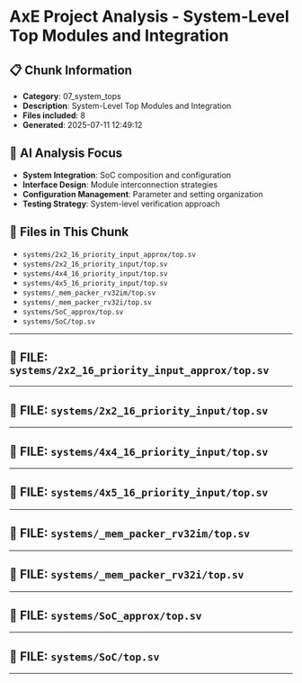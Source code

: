 # AxE Project Analysis - System-Level Top Modules and Integration

## 📋 Chunk Information
- **Category**: 07_system_tops
- **Description**: System-Level Top Modules and Integration
- **Files included**: 8
- **Generated**: 2025-07-11 12:49:12

## 🎯 AI Analysis Focus

- **System Integration**: SoC composition and configuration
- **Interface Design**: Module interconnection strategies
- **Configuration Management**: Parameter and setting organization
- **Testing Strategy**: System-level verification approach

## 📁 Files in This Chunk

- `systems/2x2_16_priority_input_approx/top.sv`
- `systems/2x2_16_priority_input/top.sv`
- `systems/4x4_16_priority_input/top.sv`
- `systems/4x5_16_priority_input/top.sv`
- `systems/_mem_packer_rv32im/top.sv`
- `systems/_mem_packer_rv32i/top.sv`
- `systems/SoC_approx/top.sv`
- `systems/SoC/top.sv`

---


## 📄 FILE: `systems/2x2_16_priority_input_approx/top.sv`


---


## 📄 FILE: `systems/2x2_16_priority_input/top.sv`


---


## 📄 FILE: `systems/4x4_16_priority_input/top.sv`


---


## 📄 FILE: `systems/4x5_16_priority_input/top.sv`


---


## 📄 FILE: `systems/_mem_packer_rv32im/top.sv`


---


## 📄 FILE: `systems/_mem_packer_rv32i/top.sv`


---


## 📄 FILE: `systems/SoC_approx/top.sv`


---


## 📄 FILE: `systems/SoC/top.sv`


---

